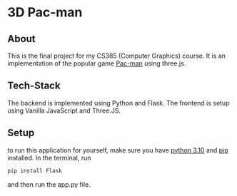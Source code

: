 # 3D Pac-man
## About
This is the final project for my CS385 (Computer Graphics) course. It is an implementation of the popular game [Pac-man](https://en.wikipedia.org/wiki/Pac-Man) using three.js. 

## Tech-Stack
The backend is implemented using Python and Flask. The frontend is setup using Vanilla JavaScript and Three.JS. 

## Setup
to run this application for yourself, make sure you have [python 3.10](https://www.python.org/downloads/release/python-3100/) and [pip](https://pypi.org/project/pip/) installed. In the terminal, run 
```bash
pip install Flask
```
and then run the app.py file.